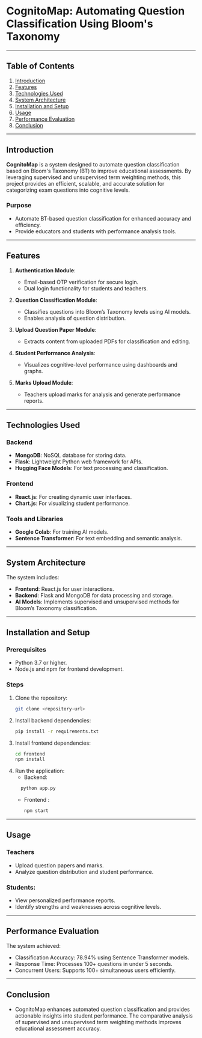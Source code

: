 # CognitoMap: Automating Question Classification Using Bloom's Taxonomy

---

## Table of Contents

1. [Introduction](#introduction)  
2. [Features](#features)  
3. [Technologies Used](#technologies-used)  
4. [System Architecture](#system-architecture)  
5. [Installation and Setup](#installation-and-setup)  
6. [Usage](#usage)  
7. [Performance Evaluation](#performance-evaluation)  
8. [Conclusion](#conclusion)  

---

## Introduction

**CognitoMap** is a system designed to automate question classification based on Bloom's Taxonomy (BT) to improve educational assessments. By leveraging supervised and unsupervised term weighting methods, this project provides an efficient, scalable, and accurate solution for categorizing exam questions into cognitive levels.

### Purpose
- Automate BT-based question classification for enhanced accuracy and efficiency.
- Provide educators and students with performance analysis tools.

---

## Features

1. **Authentication Module**:
   - Email-based OTP verification for secure login.
   - Dual login functionality for students and teachers.

2. **Question Classification Module**:
   - Classifies questions into Bloom’s Taxonomy levels using AI models.
   - Enables analysis of question distribution.

3. **Upload Question Paper Module**:
   - Extracts content from uploaded PDFs for classification and editing.

4. **Student Performance Analysis**:
   - Visualizes cognitive-level performance using dashboards and graphs.

5. **Marks Upload Module**:
   - Teachers upload marks for analysis and generate performance reports.

---

## Technologies Used

### Backend
- **MongoDB**: NoSQL database for storing data.
- **Flask**: Lightweight Python web framework for APIs.
- **Hugging Face Models**: For text processing and classification.

### Frontend
- **React.js**: For creating dynamic user interfaces.
- **Chart.js**: For visualizing student performance.

### Tools and Libraries
- **Google Colab**: For training AI models.
- **Sentence Transformer**: For text embedding and semantic analysis.

---

## System Architecture

The system includes:  
- **Frontend**: React.js for user interactions.  
- **Backend**: Flask and MongoDB for data processing and storage.  
- **AI Models**: Implements supervised and unsupervised methods for Bloom’s Taxonomy classification.

---

## Installation and Setup

### Prerequisites
- Python 3.7 or higher.
- Node.js and npm for frontend development.

### Steps
1. Clone the repository:  
   ```bash
   git clone <repository-url>

2. Install backend dependencies:  
   ```bash
   pip install -r requirements.txt

3. Install frontend dependencies:  
   ```bash
   cd frontend
   npm install
4. Run the application:
   - Backend:
   ```bash
     python app.py
   ```
   - Frontend :
     ```bash
     npm start
--- 
## Usage
### Teachers
- Upload question papers and marks.
- Analyze question distribution and student performance.
### Students:
- View personalized performance reports.
- Identify strengths and weaknesses across cognitive levels.
---
## Performance Evaluation
The system achieved:
- Classification Accuracy: 78.94% using Sentence Transformer models.
- Response Time: Processes 100+ questions in under 5 seconds.
- Concurrent Users: Supports 100+ simultaneous users efficiently.
--- 
## Conclusion
- CognitoMap enhances automated question classification and provides actionable insights into student performance. The comparative analysis of supervised and unsupervised term weighting methods improves educational assessment accuracy.

